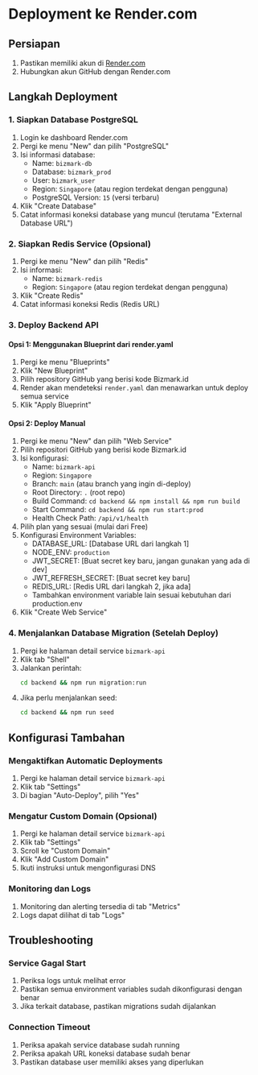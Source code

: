 # Deployment ke Render.com

## Persiapan

1. Pastikan memiliki akun di [Render.com](https://render.com)
2. Hubungkan akun GitHub dengan Render.com

## Langkah Deployment

### 1. Siapkan Database PostgreSQL

1. Login ke dashboard Render.com
2. Pergi ke menu "New" dan pilih "PostgreSQL"
3. Isi informasi database:
   - Name: `bizmark-db`
   - Database: `bizmark_prod`
   - User: `bizmark_user`
   - Region: `Singapore` (atau region terdekat dengan pengguna)
   - PostgreSQL Version: `15` (versi terbaru)
4. Klik "Create Database"
5. Catat informasi koneksi database yang muncul (terutama "External Database URL")

### 2. Siapkan Redis Service (Opsional)

1. Pergi ke menu "New" dan pilih "Redis"
2. Isi informasi:
   - Name: `bizmark-redis`
   - Region: `Singapore` (atau region terdekat dengan pengguna)
3. Klik "Create Redis"
4. Catat informasi koneksi Redis (Redis URL)

### 3. Deploy Backend API

#### Opsi 1: Menggunakan Blueprint dari render.yaml

1. Pergi ke menu "Blueprints"
2. Klik "New Blueprint"
3. Pilih repository GitHub yang berisi kode Bizmark.id
4. Render akan mendeteksi `render.yaml` dan menawarkan untuk deploy semua service
5. Klik "Apply Blueprint"

#### Opsi 2: Deploy Manual

1. Pergi ke menu "New" dan pilih "Web Service"
2. Pilih repositori GitHub yang berisi kode Bizmark.id
3. Isi konfigurasi:
   - Name: `bizmark-api`
   - Region: `Singapore`
   - Branch: `main` (atau branch yang ingin di-deploy)
   - Root Directory: `.` (root repo)
   - Build Command: `cd backend && npm install && npm run build`
   - Start Command: `cd backend && npm run start:prod`
   - Health Check Path: `/api/v1/health`
4. Pilih plan yang sesuai (mulai dari Free)
5. Konfigurasi Environment Variables:
   - DATABASE_URL: [Database URL dari langkah 1]
   - NODE_ENV: `production`
   - JWT_SECRET: [Buat secret key baru, jangan gunakan yang ada di dev]
   - JWT_REFRESH_SECRET: [Buat secret key baru]
   - REDIS_URL: [Redis URL dari langkah 2, jika ada]
   - Tambahkan environment variable lain sesuai kebutuhan dari production.env
6. Klik "Create Web Service"

### 4. Menjalankan Database Migration (Setelah Deploy)

1. Pergi ke halaman detail service `bizmark-api`
2. Klik tab "Shell"
3. Jalankan perintah:
   ```bash
   cd backend && npm run migration:run
   ```
4. Jika perlu menjalankan seed:
   ```bash
   cd backend && npm run seed
   ```

## Konfigurasi Tambahan

### Mengaktifkan Automatic Deployments

1. Pergi ke halaman detail service `bizmark-api`
2. Klik tab "Settings"
3. Di bagian "Auto-Deploy", pilih "Yes"

### Mengatur Custom Domain (Opsional)

1. Pergi ke halaman detail service `bizmark-api`
2. Klik tab "Settings"
3. Scroll ke "Custom Domain"
4. Klik "Add Custom Domain"
5. Ikuti instruksi untuk mengonfigurasi DNS

### Monitoring dan Logs

1. Monitoring dan alerting tersedia di tab "Metrics"
2. Logs dapat dilihat di tab "Logs"

## Troubleshooting

### Service Gagal Start

1. Periksa logs untuk melihat error
2. Pastikan semua environment variables sudah dikonfigurasi dengan benar
3. Jika terkait database, pastikan migrations sudah dijalankan

### Connection Timeout

1. Periksa apakah service database sudah running
2. Periksa apakah URL koneksi database sudah benar
3. Pastikan database user memiliki akses yang diperlukan
